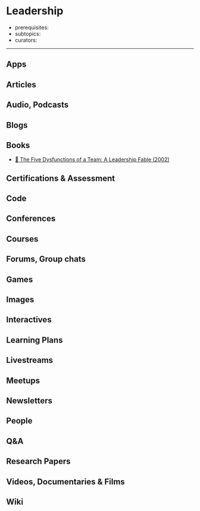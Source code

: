 # Leadership

- prerequisites:
- subtopics:
- curators:

------

## Apps

## Articles

## Audio, Podcasts

## Blogs

## Books

- [📕 The Five Dysfunctions of a Team: A Leadership Fable (2002)](https://www.goodreads.com/book/show/21343.The_Five_Dysfunctions_of_a_Team)


## Certifications & Assessment

## Code

## Conferences

## Courses

## Forums, Group chats

## Games

## Images

## Interactives

## Learning Plans

## Livestreams

## Meetups

## Newsletters

## People

## Q&A

## Research Papers

## Videos, Documentaries & Films

## Wiki
